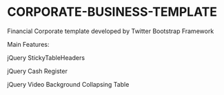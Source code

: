 CORPORATE-BUSINESS-TEMPLATE
===========================

Financial Corporate template developed by Twitter Bootstrap Framework 

Main Features:
 
<p>jQuery StickyTableHeaders</p>
<p>jQuery Cash Register</p>
<p>jQuery Video Background Collapsing Table</p>